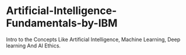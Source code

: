 # Artificial-Intelligence-Fundamentals-by-IBM
Intro to the Concepts Like Artificial Intelligence, Machine Learning, Deep learning And AI Ethics.

